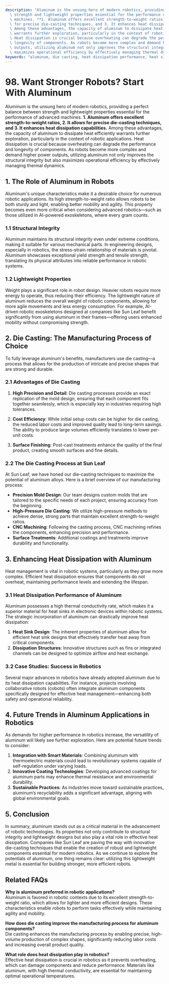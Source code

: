 ```yaml
---
description: "Aluminum is the unsung hero of modern robotics, providing a perfect balance between\
  \ strength and lightweight properties essential for the performance of advanced\
  \ machines. **1. Aluminum offers excellent strength-to-weight ratios, 2. It allows\
  \ for precise die-casting techniques, and 3. It enhances heat dissipation capabilities.**\
  \ Among these advantages, the capacity of aluminum to dissipate heat efficiently\
  \ warrants further exploration, particularly in the context of robotic applications.\
  \ Heat dissipation is crucial because overheating can degrade the performance and\
  \ longevity of components. As robots become more complex and demand higher power\
  \ outputs, utilizing aluminum not only improves the structural integrity but also\
  \ maximizes operational efficiency by effectively managing thermal dynamics."
keywords: "aluminum, die casting, heat dissipation performance, heat sink"
---
```

# 98. Want Stronger Robots? Start With Aluminum  

Aluminum is the unsung hero of modern robotics, providing a perfect balance between strength and lightweight properties essential for the performance of advanced machines. **1. Aluminum offers excellent strength-to-weight ratios, 2. It allows for precise die-casting techniques, and 3. It enhances heat dissipation capabilities.** Among these advantages, the capacity of aluminum to dissipate heat efficiently warrants further exploration, particularly in the context of robotic applications. Heat dissipation is crucial because overheating can degrade the performance and longevity of components. As robots become more complex and demand higher power outputs, utilizing aluminum not only improves the structural integrity but also maximizes operational efficiency by effectively managing thermal dynamics.

## **1. The Role of Aluminum in Robots**

Aluminum's unique characteristics make it a desirable choice for numerous robotic applications. Its high strength-to-weight ratio allows robots to be both sturdy and light, enabling better mobility and agility. This property becomes even more critical when considering advanced robotics—such as those utilized in AI-powered exoskeletons, where every gram counts.

### **1.1 Structural Integrity**

Aluminum maintains its structural integrity even under extreme conditions, making it suitable for various mechanical parts. In engineering designs, especially in robotics, the stress-strain relationship of materials is pivotal. Aluminum showcases exceptional yield strength and tensile strength, translating its physical attributes into reliable performance in robotic systems.

### **1.2 Lightweight Properties**

Weight plays a significant role in robot design. Heavier robots require more energy to operate, thus reducing their efficiency. The lightweight nature of aluminum reduces the overall weight of robotic components, allowing for more agile movements and less energy consumption. For example, AI-driven robotic exoskeletons designed at companies like Sun Leaf benefit significantly from using aluminum in their frames—offering users enhanced mobility without compromising strength.

## **2. Die Casting: The Manufacturing Process of Choice**

To fully leverage aluminum's benefits, manufacturers use die casting—a process that allows for the production of intricate and precise shapes that are strong and durable. 

### **2.1 Advantages of Die Casting**

1. **High Precision and Detail**: Die casting processes provide an exact replication of the mold design, ensuring that each component fits together seamlessly, which is especially key in industries requiring high tolerances.
   
2. **Cost Efficiency**: While initial setup costs can be higher for die casting, the reduced labor costs and improved quality lead to long-term savings. The ability to produce large volumes efficiently translates to lower per-unit costs.
   
3. **Surface Finishing**: Post-cast treatments enhance the quality of the final product, creating smooth surfaces and fine details.

### **2.2 The Die Casting Process at Sun Leaf**

At Sun Leaf, we have honed our die-casting techniques to maximize the potential of aluminum alloys. Here is a brief overview of our manufacturing process:
- **Precision Mold Design**: Our team designs custom molds that are tailored to the specific needs of each project, ensuring accuracy from the beginning.
- **High-Pressure Die Casting**: We utilize high-pressure methods to achieve dense, strong parts that maintain excellent strength-to-weight ratios.
- **CNC Machining**: Following the casting process, CNC machining refines the components, enhancing precision and performance.
- **Surface Treatments**: Additional coatings and treatments improve durability and functionality.

## **3. Enhancing Heat Dissipation with Aluminum**

Heat management is vital in robotic systems, particularly as they grow more complex. Efficient heat dissipation ensures that components do not overheat, maintaining performance levels and extending the lifespan.

### **3.1 Heat Dissipation Performance of Aluminum**

Aluminum possesses a high thermal conductivity rate, which makes it a superior material for heat sinks in electronic devices within robotic systems. The strategic incorporation of aluminum can drastically improve heat dissipation:

1. **Heat Sink Design**: The inherent properties of aluminum allow for efficient heat sink designs that effectively transfer heat away from critical components.
2. **Dissipation Structures**: Innovative structures such as fins or integrated channels can be designed to optimize airflow and heat exchange.

### **3.2 Case Studies: Success in Robotics**

Several major advances in robotics have already adopted aluminum due to its heat dissipation capabilities. For instance, projects involving collaborative robots (cobots) often integrate aluminum components specifically designed for effective heat management—enhancing both safety and operational reliability.

## **4. Future Trends in Aluminum Applications in Robotics**

As demands for higher performance in robotics increase, the versatility of aluminum will likely see further exploration. Here are potential future trends to consider:

1. **Integration with Smart Materials**: Combining aluminum with thermoelectric materials could lead to revolutionary systems capable of self-regulation under varying loads.
2. **Innovative Coating Technologies**: Developing advanced coatings for aluminum parts may enhance thermal resistance and environmental durability.
3. **Sustainable Practices**: As industries move toward sustainable practices, aluminum’s recyclability adds a significant advantage, aligning with global environmental goals.

## **5. Conclusion**

In summary, aluminum stands out as a critical material in the advancement of robotic technologies. Its properties not only contribute to structural integrity and lightweight designs but also play a vital role in effective heat dissipation. Companies like Sun Leaf are paving the way with innovative die-casting techniques that enable the creation of robust and lightweight components essential for modern robotics. As we continue to explore the potentials of aluminum, one thing remains clear: utilizing this lightweight metal is essential for building stronger, more efficient robots.

## Related FAQs

**Why is aluminum preferred in robotic applications?**  
Aluminum is favored in robotic contexts due to its excellent strength-to-weight ratio, which allows for lighter and more efficient designs. These characteristics enable robots to perform tasks effectively while maintaining agility and mobility.

**How does die casting improve the manufacturing process for aluminum components?**  
Die casting enhances the manufacturing process by enabling precise, high-volume production of complex shapes, significantly reducing labor costs and increasing overall product quality.

**What role does heat dissipation play in robotics?**  
Effective heat dissipation is crucial in robotics as it prevents overheating, which can damage components and reduce performance. Materials like aluminum, with high thermal conductivity, are essential for maintaining optimal operational temperatures.
